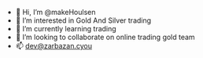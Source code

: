 - 👋 Hi, I’m @makeHoulsen
- 👀 I’m interested in Gold And Silver trading
- 🌱 I’m currently learning trading
- 💞️ I’m looking to collaborate on online trading gold team
- 📫 dev@zarbazan.cyou

<!---
makeHoulsen/makeHoulsen is a ✨ special ✨ repository because its `README.md` (this file) appears on your GitHub profile.
You can click the Preview link to take a look at your changes.
--->
